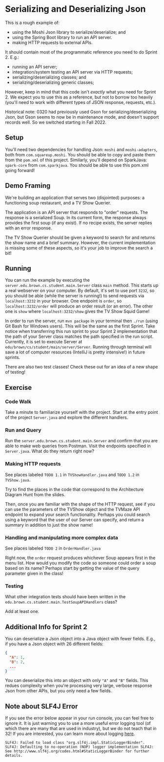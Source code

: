 # Serializing and Deserializing Json

This is a rough example of:

- using the Moshi Json library to serialize/deserialize; and
- using the Spring Boot library to run an API server.
- making HTTP requests to external APIs.

It should contain most of the programmatic reference you need to do Sprint 2. E.g.:

- running an API server;
- integration/system testing an API server via HTTP requests;
- serializing/deserializing classes; and
- serializing/deserializing generic classes;

However, keep in mind that this code isn't _exactly_ what you need for Sprint 2. We expect you to use this as a reference, but not to borrow too heavily (you'll need to work with different types of JSON response, requests, etc.).

Historical note: 0320 had previously used Gson for serializing/deserializing Json, but Gson seems to now be in maintenance mode, and doesn't support records well. So we switched starting in Fall 2022.

## Setup

You'll need two dependencies for handling Json: `moshi` and `moshi-adapters`, both from `com.squareup.moshi`. You should be able to copy and paste them from the `pom.xml` of this project. Similarly, you'll depend on SparkJava: `spark-core` from `com.sparkjava`. You should be able to use this pom.xml going forward!

## Demo Framing

We're building an application that serves two (disjointed) purposes: a functioning soup restaurant, and a TV Show Querier.

The application is an API server that responds to "order" requests. The response is a serialized Soup. In its current form, the response always provides the first soup (if any exist). If no
recipe exists, the server replies with an error response.

The TV Show Querier should be given a keyword to search for and returns the show name and a brief summary. However, the current implementation is missing some of these aspects, so it's your job to improve the search a bit!

## Running

You can run the example by executing the `server.edu.brown.cs.student.main.Server` class `main` method. This starts up a real webserver on your computer. By default, it's set to use port `3232`, so you should be able (while the server is running!) to send requests via `localhost:3232` in your browser. One endpoint is `order`, so `localhost:3232/order` will produce an order result (or an error). The other one is `show` where `localhost:3232/show` gives the TV Show Squid Game!

In order to run the server, run `mvn package` in your terminal then `./run` (using Git Bash for Windows users). This will be the same as the first Sprint. Take notice when transferring this run sprint to your Sprint 2 implementation that the path of your Server class matches the path specified in the run script. Currently, it is set to execute Server at `edu/brown/cs/student/main/server/Server`. Running through terminal will save a lot of computer resources (IntelliJ is pretty intensive!) in future sprints.

There are also two test classes! Check these out for an idea of a new shape of testing!

## Exercise

### Code Walk

Take a minute to familiarize yourself with the project. Start at the entry point of the project `Server.java` and explore the different handlers.

### Run and Query

Run the `server.edu.brown.cs.student.main.Server` and confirm that you are able to make web queries from Postman. Visit the endpoints specified in `Server.java`. What do they return right now?

### Making HTTP requests

See places labeled `TODO 1.1` in `TVShowHandler.java` and `TODO 1.2` in `TVShow.java`.

Try to find the places in the code that correspond to the Architecture Diagram Hunt from the slides.

Then, once you are familiar with the shape of the HTTP request, see if you can use the parameters of the TVShow object and the TVMaze API endpoint to expand your search functionality. Perhaps you could search using a keyword that the user of our Server can specify, and return a summary in addition to just the show name!

### Handling and manipulating more complex data

See places labeled `TODO 2` in `OrderHandler.java`

Right now, the `order` request produces whichever Soup appears first in the menu list. How would you modify the code so someone could order a soup based on its name? Perhaps start by getting the value of the query parameter given in the class!

### Testing

What other integration tests should have been written in the `edu.brown.cs.student.main.TestSoupAPIHandlers` class?

Add at least one.

## Additional Info for Sprint 2

You can deserialize a Json object into a Java object with fewer fields. E.g., if you have a Json object with 26 different fields:

```json
{
  "A": 1,
  "B": 2,
  ...
}
```

You can deserialize this into an object with only `"A"` and `"B"` fields. This redues complexity when you're processing very large, verbose response Json from other APIs, but you only need a few fields.

## Note about SLF4J Error

If you see the error below appear in your run console, you can feel free to ignore it. It is just warning you to use a more useful error logging tool (of which there are many that are used in industry), but we do not teach that in 32! If you are interested, you can learn more about logging [here](https://www.baeldung.com/java-logging-intro).

`SLF4J: Failed to load class "org.slf4j.impl.StaticLoggerBinder".
SLF4J: Defaulting to no-operation (NOP) logger implementation
SLF4J: See http://www.slf4j.org/codes.html#StaticLoggerBinder for further details.`
